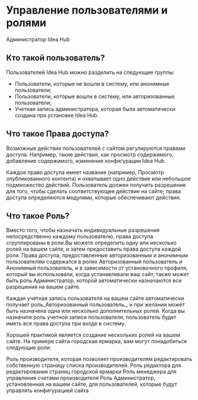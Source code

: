 # Управление пользователями и ролями

Администратор Idea Hub

## Кто такой пользователь?

Пользователей Idea Hub можно разделить на следующие группы:
* Пользователи, которые не вошли в систему, или анонимные пользователи;
* Пользователи, которые вошли в систему, или авторизованные пользователи;
* Учетная запись администратора, которая была автоматически создана при установке Idea Hub.

## Что такое Права доступа?

Возможные действия пользователей с сайтом регулируются правами доступа. Например, такие действия, как просмотр содержимого, добавление содержимого, изменение конфигурации Idea Hub. 

Каждое право доступа имеет название (например, Просмотр опубликованного контента) и охватывает одно действие или небольшое подмножество действий. Пользователь должен получить разрешение для того, чтобы сделать соответствующее действие на сайте; права доступа определяются модулями, которые обеспечивают действия.

## Что такое Роль?

Вместо того, чтобы назначать индивидуальные разрешения непосредственно каждому пользователю, права доступа сгруппированы в роли.Вы можете определить одну или несколько ролей на вашем сайте, и затем предоставить права доступа каждой роли. Права доступа, предоставленные авторизованным и анонимным пользователям содержатся в ролях Авторизованный пользователь и Анонимный пользователь, и в зависимости от установочного профиля, который вы использовали, когда устанавливали ваш сайт, также может быть роль Администратор, которой автоматически назначаются все разрешения на вашем сайте.

Каждая учетная запись пользователя на вашем сайте автоматически получает роль_Авторизованный пользователь_, и при желании может быть назначена одна или несколько дополнительных ролей. Когда вы назначите роль учетной записи пользователя, пользователь будет иметь все права доступа при входе в систему.

Хорошей практикой является создание нескольких ролей на вашем сайте. На примере сайта городская ярмарка, вам могут понадобиться следующие роли:

Роль производителя, которая позволяет производителям редактировать собственную страницу списка производителей.
Роль редактора для редактирования страниц городской ярмарки
Роль менеджера для управления счетами производителя
Роль Администратор, установленная на вашем сайте, для пользователей, которые будут управлять конфигурацией сайта

